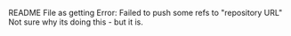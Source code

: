 README File as getting Error:  Failed to push some refs to "repository URL"
Not sure why its doing this - but it is.

